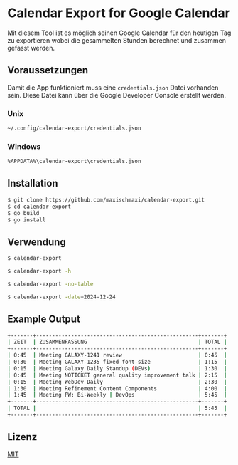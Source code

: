 # Calendar Export for Google Calendar

Mit diesem Tool ist es möglich seinen Google Calendar für den heutigen Tag zu exportieren
wobei die gesammelten Stunden berechnet und zusammen gefasst werden.

## Voraussetzungen

Damit die App funktioniert muss eine `credentials.json` Datei vorhanden sein.
Diese Datei kann über die Google Developer Console erstellt werden.

### Unix

```bash
~/.config/calendar-export/credentials.json
```

### Windows

```bash
%APPDATA%\calendar-export\credentials.json
```

## Installation

```bash
$ git clone https://github.com/maxischmaxi/calendar-export.git
$ cd calendar-export
$ go build
$ go install
```

## Verwendung

```bash
$ calendar-export
```

```bash
$ calendar-export -h
```

```bash
$ calendar-export -no-table
```

```bash
$ calendar-export -date=2024-12-24
```

## Example Output

```bash
+-------+---------------------------------------------------+-------+
| ZEIT  | ZUSAMMENFASSUNG                                   | TOTAL |
+-------+---------------------------------------------------+-------+
| 0:45  | Meeting GALAXY-1241 review                        | 0:45  |
| 0:30  | Meeting GALAXY-1235 fixed font-size               | 1:15  |
| 0:15  | Meeting Galaxy Daily Standup (DEVs)               | 1:30  |
| 0:45  | Meeting NOTICKET general quality improvement talk | 2:15  |
| 0:15  | Meeting WebDev Daily                              | 2:30  |
| 1:30  | Meeting Refinement Content Components             | 4:00  |
| 1:45  | Meeting FW: Bi-Weekly | DevOps                    | 5:45  |
+-------+---------------------------------------------------+-------+
| TOTAL |                                                   | 5:45  |
+-------+---------------------------------------------------+-------+
```

## Lizenz

[MIT](https://choosealicense.com/licenses/mit/)
